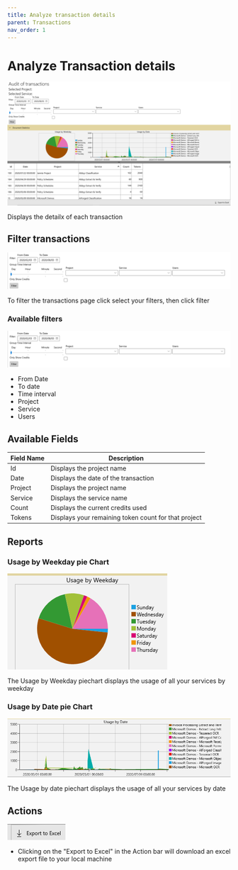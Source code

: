 ```yaml
---
title: Analyze transaction details
parent: Transactions
nav_order: 1
---
```


# Analyze Transaction details

![Transactions](.gitbook/assets/transaction-details.png)

Displays the detailx of each transaction

## Filter transactions

![Filters](.gitbook/assets/transaction-details-filters.png)

To filter the transactions page click select your filters, then click filter

### Available filters

![Filters](.gitbook/assets/transaction-details-filters.png)

* From Date
* To date
* Time interval
* Project
* Service
* Users

## Available Fields

| Field Name | Description                                          |
| ---------- | ---------------------------------------------------- |
| Id         | Displays the project name                            |
| Date       | Displays the date of the transaction                 |
| Project    | Displays the project name                            |
| Service    | Displays the service name                            |
| Count      | Displays the current credits used                    |
| Tokens     | Displays your remaining token count for that project |

## Reports

### Usage by Weekday pie Chart

![transactions ussage](.gitbook/assets/transaction-details-chart-1.png)

The Usage by Weekday piechart displays the usage of all your services by weekday

### Usage by Date pie Chart

![transactions ussage by service](.gitbook/assets/transaction-details-chart-2.png)

The Usage by date piechart displays the usage of all your services by date

## Actions

![transactions usage by service](.gitbook/assets/transaction-details-actions-1.png)

* Clicking on the "Export to Excel" in the Action bar will download an excel export file to your local machine
